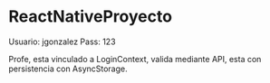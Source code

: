 # ReactNativeProyecto
Usuario: jgonzalez
Pass: 123

Profe, esta vinculado a LoginContext, valida mediante API, esta con persistencia con AsyncStorage.
